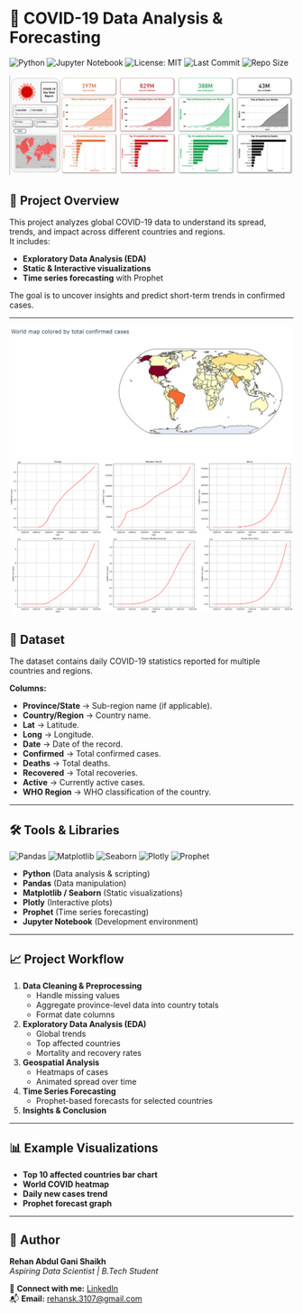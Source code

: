 # 🦠 COVID-19 Data Analysis & Forecasting

![Python](https://img.shields.io/badge/Python-3.8%2B-blue)
![Jupyter Notebook](https://img.shields.io/badge/Jupyter_Notebook-orange)
![License: MIT](https://img.shields.io/badge/License-MIT-green)
![Last Commit](https://img.shields.io/github/last-commit/RehanShaikh-ai/covid-19-analysis-and-forecasting)
![Repo Size](https://img.shields.io/github/repo-size/RehanShaikh-ai/covid-19-analysis-and-forecasting)

![powerbi report](powerbi_report.jpg)

## 📌 Project Overview
This project analyzes global COVID-19 data to understand its spread, trends, and impact across different countries and regions.  
It includes:
- **Exploratory Data Analysis (EDA)**
- **Static & Interactive visualizations** 
- **Time series forecasting** with Prophet

The goal is to uncover insights and predict short-term trends in confirmed cases.

---
![chloropeth map](chloropeth.jpg) ![trend of covid by WHO](covid_trend.png)

## 📂 Dataset
The dataset contains daily COVID-19 statistics reported for multiple countries and regions.

**Columns:**
- **Province/State** → Sub-region name (if applicable).
- **Country/Region** → Country name.
- **Lat** → Latitude.
- **Long** → Longitude.
- **Date** → Date of the record.
- **Confirmed** → Total confirmed cases.
- **Deaths** → Total deaths.
- **Recovered** → Total recoveries.
- **Active** → Currently active cases.
- **WHO Region** → WHO classification of the country.

---

## 🛠 Tools & Libraries
![Pandas](https://img.shields.io/badge/Pandas-%3E%3D1.0-blue)
![Matplotlib](https://img.shields.io/badge/Matplotlib-%3E%3D3.0-red)
![Seaborn](https://img.shields.io/badge/Seaborn-%3E%3D0.10-purple)
![Plotly](https://img.shields.io/badge/Plotly-%3E%3D4.0-cyan)
![Prophet](https://img.shields.io/badge/Prophet-%3E%3D1.0-orange)

- **Python** (Data analysis & scripting)
- **Pandas** (Data manipulation)
- **Matplotlib / Seaborn** (Static visualizations)
- **Plotly** (Interactive plots)
- **Prophet** (Time series forecasting)
- **Jupyter Notebook** (Development environment)

---

## 📈 Project Workflow
1. **Data Cleaning & Preprocessing**
   - Handle missing values
   - Aggregate province-level data into country totals
   - Format date columns
2. **Exploratory Data Analysis (EDA)**
   - Global trends
   - Top affected countries
   - Mortality and recovery rates
3. **Geospatial Analysis**
   - Heatmaps of cases
   - Animated spread over time
4. **Time Series Forecasting**
   - Prophet-based forecasts for selected countries
5. **Insights & Conclusion**

---

## 📊 Example Visualizations
- **Top 10 affected countries bar chart**
- **World COVID heatmap**
- **Daily new cases trend**
- **Prophet forecast graph**

---

## 👤 Author  
**Rehan Abdul Gani Shaikh**  
_Aspiring Data Scientist | B.Tech Student_  

🔗 **Connect with me:** [LinkedIn](https://www.linkedin.com/in/rehan-shaikh-68153a246)  
📬 **Email:** rehansk.3107@gmail.com  
